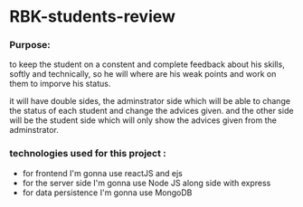 # RBK-students-review

### Purpose:
to keep the student on a constent and complete feedback about his skills, softly and technically, 
so he will where are his weak points and work on them to imporve his status.

it will have double sides, the adminstrator side which will be able to change the status of each student
and change the advices given.
and the other side will be the student side which will only show the advices given from the adminstrator.

### technologies used for this project : 
- for frontend I'm gonna use reactJS and ejs
- for the server side I'm gonna use Node JS along side with express
- for data persistence I'm gonna use MongoDB
